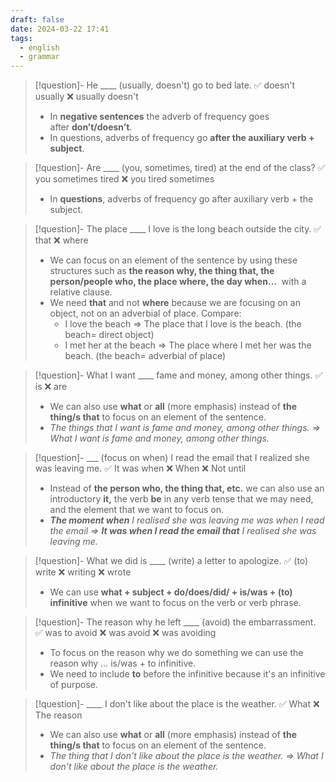 ```yaml
---
draft: false
date: 2024-03-22 17:41
tags:
  - english
  - grammar
---
```


>[!question]- He \____ (usually, doesn't) go to bed late. 
>✅ doesn't usually ❌ usually doesn't
> - In **negative sentences** the adverb of frequency goes after **don’t/doesn’t**.
> - In questions, adverbs of frequency go **after the auxiliary verb + subject**.

>[!question]- Are \____ (you, sometimes, tired) at the end of the class?
>✅ you sometimes tired ❌ you tired sometimes
> - In **questions**, adverbs of frequency go after auxiliary verb + the subject.

>[!question]- The place \____ I love is the long beach outside the city.
>✅ that ❌ where
> - We can focus on an element of the sentence by using these structures such as **the reason why, the thing that, the person/people who, the place where, the day when…**  with a relative clause.
> - We need **that** and not **where** because we are focusing on an object, not on an adverbial of place. Compare:
> 	- I love the beach ⇒ The place that I love is the beach. (the beach= direct object)
> 	- I met her at the beach ⇒ The place where I met her was the beach. (the beach= adverbial of place)

>[!question]- What I want \____ fame and money, among other things.
>✅ is ❌ are 
> - We can also use **what** or **all** (more emphasis) instead of **the thing/s that** to focus on an element of the sentence.
> - _The things that I want is fame and money, among other things. ⇒ What I want is fame and money, among other things._

>[!question]- \___ (focus on when) I read the email that I realized she was leaving me.
>✅ It was when ❌ When ❌ Not until 
> - Instead of **the person who, the thing that, etc.** we can also use an introductory **it,** the verb **be** in any verb tense that we may need, and the element that we want to focus on.
> - _**The moment when** I realised she was leaving me was when I read the email ⇒ **It was when I read the email that** I realised she was leaving me._

>[!question]- What we did is \____ (write) a letter to apologize.
>✅ (to) write ❌ writing ❌ wrote 
> - We can use **what + subject + do/does/did/ + is/was + (to) infinitive** when we want to focus on the verb or verb phrase.

>[!question]- The reason why he left \____ (avoid) the embarrassment.
>✅ was to avoid ❌ was avoid ❌ was avoiding 
> - To focus on the reason why we do something we can use the reason why ... is/was + to infinitive.
> - We need to include **to** before the infinitive because it's an infinitive of purpose.

>[!question]- \____ I don't like about the place is the weather.
>✅ What ❌ The reason
> - We can also use **what** or **all** (more emphasis) instead of **the thing/s that** to focus on an element of the sentence.
> - _The thing that I don't like about the place is the weather. ⇒ What I don't like about the place is the weather._

